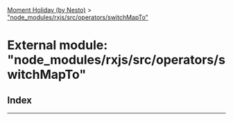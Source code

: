 [Moment Holiday (by Nesto)](../README.md) > ["node_modules/rxjs/src/operators/switchMapTo"](../modules/_node_modules_rxjs_src_operators_switchmapto_.md)

# External module: "node_modules/rxjs/src/operators/switchMapTo"

## Index

---

